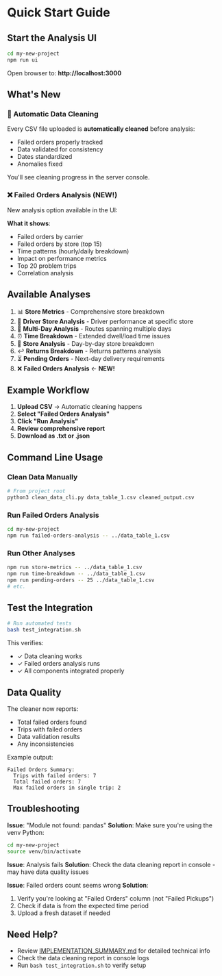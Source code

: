 # Quick Start Guide

## Start the Analysis UI

```bash
cd my-new-project
npm run ui
```

Open browser to: **http://localhost:3000**

## What's New

### 🧹 Automatic Data Cleaning
Every CSV file uploaded is **automatically cleaned** before analysis:
- Failed orders properly tracked
- Data validated for consistency
- Dates standardized
- Anomalies fixed

You'll see cleaning progress in the server console.

### ❌ Failed Orders Analysis (NEW!)
New analysis option available in the UI:

**What it shows**:
- Failed orders by carrier
- Failed orders by store (top 15)
- Time patterns (hourly/daily breakdown)
- Impact on performance metrics
- Top 20 problem trips
- Correlation analysis

## Available Analyses

1. 📊 **Store Metrics** - Comprehensive store breakdown
2. 👤 **Driver Store Analysis** - Driver performance at specific store
3. 📅 **Multi-Day Analysis** - Routes spanning multiple days
4. ⏰ **Time Breakdown** - Extended dwell/load time issues
5. 🏪 **Store Analysis** - Day-by-day store breakdown
6. ↩️ **Returns Breakdown** - Returns patterns analysis
7. ⏳ **Pending Orders** - Next-day delivery requirements
8. ❌ **Failed Orders Analysis** ← **NEW!**

## Example Workflow

1. **Upload CSV** → Automatic cleaning happens
2. **Select "Failed Orders Analysis"**
3. **Click "Run Analysis"**
4. **Review comprehensive report**
5. **Download as .txt or .json**

## Command Line Usage

### Clean Data Manually
```bash
# From project root
python3 clean_data_cli.py data_table_1.csv cleaned_output.csv
```

### Run Failed Orders Analysis
```bash
cd my-new-project
npm run failed-orders-analysis -- ../data_table_1.csv
```

### Run Other Analyses
```bash
npm run store-metrics -- ../data_table_1.csv
npm run time-breakdown -- ../data_table_1.csv
npm run pending-orders -- 25 ../data_table_1.csv
# etc.
```

## Test the Integration

```bash
# Run automated tests
bash test_integration.sh
```

This verifies:
- ✓ Data cleaning works
- ✓ Failed orders analysis runs
- ✓ All components integrated properly

## Data Quality

The cleaner now reports:
- Total failed orders found
- Trips with failed orders
- Data validation results
- Any inconsistencies

Example output:
```
Failed Orders Summary:
  Trips with failed orders: 7
  Total failed orders: 7
  Max failed orders in single trip: 2
```

## Troubleshooting

**Issue**: "Module not found: pandas"
**Solution**: Make sure you're using the venv Python:
```bash
cd my-new-project
source venv/bin/activate
```

**Issue**: Analysis fails
**Solution**: Check the data cleaning report in console - may have data quality issues

**Issue**: Failed orders count seems wrong
**Solution**:
1. Verify you're looking at "Failed Orders" column (not "Failed Pickups")
2. Check if data is from the expected time period
3. Upload a fresh dataset if needed

## Need Help?

- Review [IMPLEMENTATION_SUMMARY.md](IMPLEMENTATION_SUMMARY.md) for detailed technical info
- Check the data cleaning report in console logs
- Run `bash test_integration.sh` to verify setup
